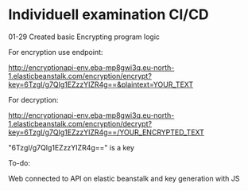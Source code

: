 # Individuell examination CI/CD

01-29 Created basic Encrypting program logic

For encryption use endpoint:

http://encryptionapi-env.eba-mp8gwi3q.eu-north-1.elasticbeanstalk.com/encryption/encrypt?key=6TzgI/g7Qlg1EZzzYIZR4g==&plaintext=YOUR_TEXT

For decryption:

http://encryptionapi-env.eba-mp8gwi3q.eu-north-1.elasticbeanstalk.com/encryption/decrypt?key=6TzgI/g7Qlg1EZzzYIZR4g==/YOUR_ENCRYPTED_TEXT

"6TzgI/g7Qlg1EZzzYIZR4g==" is a key

To-do:

Web connected to API on elastic beanstalk and key generation with JS

